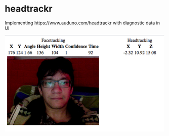 # headtrackr
Implementing https://www.auduno.com/headtrackr with diagnostic data in UI

![Image of headtrackr](https://raw.githubusercontent.com/siriusastrebe/headtrackr/master/Screen%20Shot%202020-04-19%20at%203.21.15%20AM.png)
